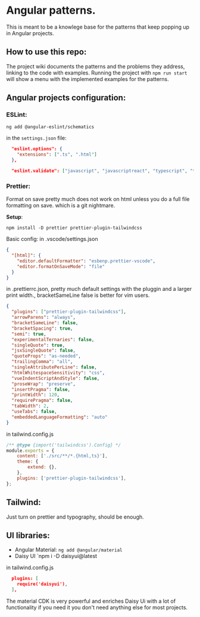 # Angular patterns.
This is meant to be a knowlege base for the patterns that keep popping up in Angular projects.

## How to use this repo:
The project wiki documents the patterns and the problems they address, linking to the code with examples. Running the project with `npm run start` will show a menu with the implemented examples for the patterns.

## Angular projects configuration:

### ESLint:
```
ng add @angular-eslint/schematics
```

in the `settings.json` file:
```json
  "eslint.options": {
    "extensions": [".ts", ".html"]
  },

  "eslint.validate": ["javascript", "javascriptreact", "typescript", "typescriptreact", "html"]
```

### Prettier:
Format on save pretty much does not work on html unless you do a full file formatting on save. which is a git nightmare. 

**Setup**:
```
npm install -D prettier prettier-plugin-tailwindcss
```

Basic config:
in .vscode/settings.json
```json
{
  "[html]": {
    "editor.defaultFormatter": "esbenp.prettier-vscode",
    "editor.formatOnSaveMode": "file"
  }
}
```
in .prettierrc.json, pretty much default settings with the pluggin and a larger print width., bracketSameLine false is better for vim users.
```json
{
  "plugins": ["prettier-plugin-tailwindcss"],
  "arrowParens": "always",
  "bracketSameLine": false,
  "bracketSpacing": true,
  "semi": true,
  "experimentalTernaries": false,
  "singleQuote": true,
  "jsxSingleQuote": false,
  "quoteProps": "as-needed",
  "trailingComma": "all",
  "singleAttributePerLine": false,
  "htmlWhitespaceSensitivity": "css",
  "vueIndentScriptAndStyle": false,
  "proseWrap": "preserve",
  "insertPragma": false,
  "printWidth": 120,
  "requirePragma": false,
  "tabWidth": 2,
  "useTabs": false,
  "embeddedLanguageFormatting": "auto"
}
```

in tailwind.config.js
```js
/** @type {import('tailwindcss').Config} */
module.exports = {
	content: ['./src/**/*.{html,ts}'],
	theme: {
		extend: {},
	},
	plugins: ['prettier-plugin-tailwindcss'],
};

```

## Tailwind:
Just turn on prettier and typography, should be enough.

## UI libraries:
- Angular Material: `ng add @angular/material`
- Daisy UI `npm i -D daisyui@latest

in tailwind.config.js
```json
  plugins: [
    require('daisyui'),
  ],
```

The material CDK is very powerful and enriches Daisy Ui with a lot of functionality if you need it
you don't need anything else for most projects.

